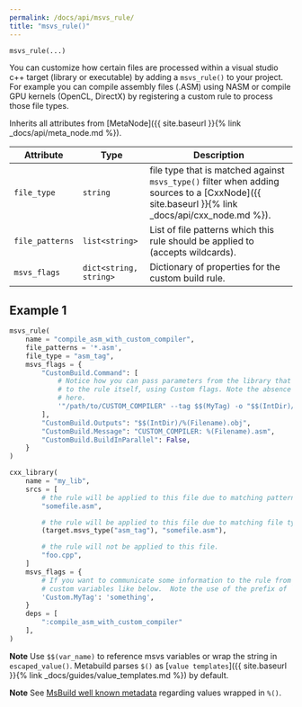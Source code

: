 ```yaml
---
permalink: /docs/api/msvs_rule/
title: "msvs_rule()"
---
```


```python
msvs_rule(...)
```

You can customize how certain files are processed within a visual studio c++ target (library or executable) by adding a `msvs_rule()` to your project. For example you can compile assembly files (.ASM) using NASM or compile GPU kernels (OpenCL, DirectX) by registering a custom rule to process those file types.

Inherits all attributes from [MetaNode]({{ site.baseurl }}{% link _docs/api/meta_node.md %}).

| Attribute | Type | Description |
|-----------|------|-------------|
| `file_type` | `string` | file type that is matched against `msvs_type()` filter when adding sources to a [CxxNode]({{ site.baseurl }}{% link _docs/api/cxx_node.md %}). |
| `file_patterns` | `list<string>` | List of file patterns which this rule should be applied to (accepts wildcards). |
| `msvs_flags` | `dict<string, string>` | Dictionary of properties for the custom build rule. |

## Example 1

```python
msvs_rule(
    name = "compile_asm_with_custom_compiler",
    file_patterns = '*.asm',
    file_type = "asm_tag",
    msvs_flags = {
        "CustomBuild.Command": [
            # Notice how you can pass parameters from the library that uses the rule
            # to the rule itself, using Custom flags. Note the absence of prefix of `Custom.`
            # here.
            '"/path/to/CUSTOM_COMPILER" --tag $$(MyTag) -o "$$(IntDir)/%(Filename).obj" "%(FullPath)"'
        ],
        "CustomBuild.Outputs": "$$(IntDir)/%(Filename).obj",
        "CustomBuild.Message": "CUSTOM_COMPILER: %(Filename).asm",
        "CustomBuild.BuildInParallel": False,
    }
)

cxx_library(
    name = "my_lib",
    srcs = [
        # the rule will be applied to this file due to matching pattern
        "somefile.asm",

        # the rule will be applied to this file due to matching file type
        (target.msvs_type("asm_tag"), "somefile.asm"),

        # the rule will not be applied to this file.
        "foo.cpp",
    ]
    msvs_flags = {
        # If you want to communicate some information to the rule from the library, you can use
        # custom variables like below.  Note the use of the prefix of `Custom.`.
        'Custom.MyTag': 'something',
    }
    deps = [
        ":compile_asm_with_custom_compiler"
    ],
)

```


__Note__ Use `$$(var_name)` to reference msvs variables or wrap the string in `escaped_value()`. Metabuild parses `$()` as [`value templates`]({{ site.baseurl }}{% link _docs/guides/value_templates.md %}) by default.

__Note__ See [MsBuild well known metadata](https://docs.microsoft.com/en-us/visualstudio/msbuild/msbuild-well-known-item-metadata?view=vs-2019) regarding values wrapped in `%()`.
